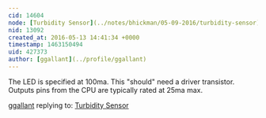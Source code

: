 ```yaml
---
cid: 14604
node: [Turbidity Sensor](../notes/bhickman/05-09-2016/turbidity-sensor)
nid: 13092
created_at: 2016-05-13 14:41:34 +0000
timestamp: 1463150494
uid: 427373
author: [ggallant](../profile/ggallant)
---
```


The LED is specified at 100ma. This "should" need a driver transistor. Outputs pins from the CPU are typically rated at 25ma max.

[ggallant](../profile/ggallant) replying to: [Turbidity Sensor](../notes/bhickman/05-09-2016/turbidity-sensor)


